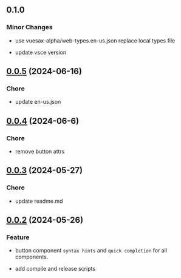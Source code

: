 ## 0.1.0

### Minor Changes

- use vuesax-alpha/web-types.en-us.json replace local types file

- update vsce version

## [0.0.5](https://github.com/vuesax-alpha/vuesax-alpha-extension) (2024-06-16)

### Chore

- update en-us.json

## [0.0.4](https://github.com/vuesax-alpha/vuesax-alpha-extension) (2024-06-6)

### Chore

- remove button attrs

## [0.0.3](https://github.com/vuesax-alpha/vuesax-alpha-extension) (2024-05-27)

### Chore

- update readme.md

## [0.0.2](https://github.com/vuesax-alpha/vuesax-alpha-extension) (2024-05-26)

### Feature

- button component `syntax hints` and `quick completion` for all components.

- add compile and release scripts
